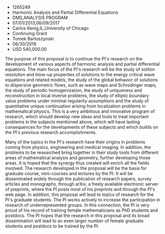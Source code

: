 
* 1265249
* Harmonic Analysis and Partial Differential Equations
* DMS,ANALYSIS PROGRAM
* 07/01/2013,06/09/2017
* Carlos Kenig,IL,University of Chicago
* Continuing Grant
* Tomek Bartoszynski
* 06/30/2019
* USD 540,000.00

The purpose of this proposal is to continue the PI's research on the development
of various aspects of harmonic analysis and partial differential equations. The
main focus of the PI's research will be the study of soliton resolution and
blow-up properties of solutions to the energy critical wave equations and
related models, the study of the global behavior of solutions to dispersive
geometric flows, such as wave maps and Schrodinger maps, the study of periodic
homogenization, the study of uniqueness and reconstruction in local inverse
problems, the study of elliptic boundary value problems under minimal regularity
assumptions and the study of quantitative unique continuation arising from
localization problems in mathematical physics. This is a very ambitious and
innovative program of research, which should develop new ideas and tools to
treat important problems in the subjects mentioned above, which will have
lasting consequences for the developments of these subjects and which builds on
the PI's previous research accomplishments.

Many of the topics in the PI's research have their origins in problems coming
from physics, engineering and medical imaging. In addition, the problems to be
researched bring together in their study tools from different areas of
mathematical analysis and geometry, further developing those areas. It is hoped
that the synergy thus created will enrich all the fields involved. The research
developed in the proposal will be the basis for graduate course, mini-courses
and lectures by the PI. It will be disseminated widely through the publication
of research papers, survey articles and monographs, through arXiv, a freely
available electronic server of preprints, where the PI posts most of his
preprints and through the PI's web page. In addition, this proposal will lead to
topics of research for the PI's graduate students. The PI works actively to
increase the participation in research of underrepresented groups. In this
connection, the PI is very proud of his record of training female mathematicians
as PhD students and postdocs. The PI hopes that the research in this proposal
and its broad dissemination will lead to an even larger number of female
graduate students and postdocs to be trained by the PI.
